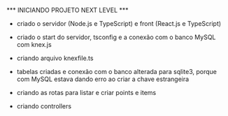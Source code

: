 *** INICIANDO PROJETO NEXT LEVEL ***

- criado o servidor (Node.js e TypeScript) e front (React.js e TypeScript)
- criado o start do servidor, tsconfig e a conexão com o banco MySQL com knex.js
- criando arquivo knexfile.ts

- tabelas criadas e conexão com o banco alterada para sqlite3, porque com MySQL estava dando erro ao criar a chave estrangeira

- criando as rotas para listar e criar points e items

- criando controllers